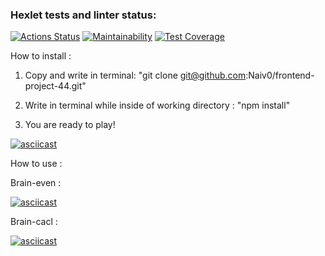 ### Hexlet tests and linter status:
[![Actions Status](https://github.com/Naiv0/frontend-project-44/workflows/hexlet-check/badge.svg)](https://github.com/Naiv0/frontend-project-44/actions)
[![Maintainability](https://api.codeclimate.com/v1/badges/afef6a41dc4ee99ee9a5/maintainability)](https://codeclimate.com/github/Naiv0/frontend-project-44/maintainability)
[![Test Coverage](https://api.codeclimate.com/v1/badges/afef6a41dc4ee99ee9a5/test_coverage)](https://codeclimate.com/github/Naiv0/frontend-project-44/test_coverage)  

How to install :  

1. Copy and write in terminal: "git clone git@github.com:Naiv0/frontend-project-44.git"  

2. Write in terminal while inside of working directory : "npm install"  

3. You are ready to play!  

[![asciicast](https://asciinema.org/a/2yuigmLmOK8FgO5dtOjR5Iyjs.svg)](https://asciinema.org/a/2yuigmLmOK8FgO5dtOjR5Iyjs)  

How to use :  


Brain-even :  

[![asciicast](https://asciinema.org/a/xty6nQXxSywthGdhR70u7OHjJ.svg)](https://asciinema.org/a/xty6nQXxSywthGdhR70u7OHjJ)  

Brain-cacl :  

[![asciicast](https://asciinema.org/a/FAmf9amcyzukGiNsQQWazCrSk.svg)](https://asciinema.org/a/FAmf9amcyzukGiNsQQWazCrSk)  

